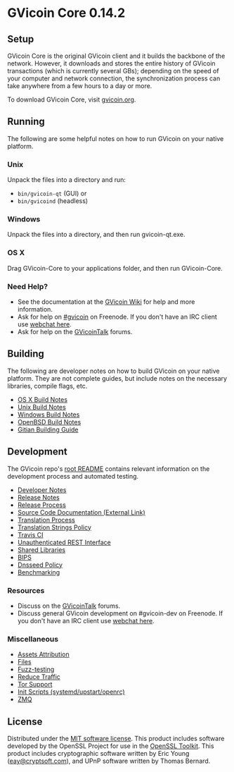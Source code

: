 GVicoin Core 0.14.2
=====================

Setup
---------------------
GVicoin Core is the original GVicoin client and it builds the backbone of the network. However, it downloads and stores the entire history of GVicoin transactions (which is currently several GBs); depending on the speed of your computer and network connection, the synchronization process can take anywhere from a few hours to a day or more.

To download GVicoin Core, visit [gvicoin.org](https://gvicoin.org).

Running
---------------------
The following are some helpful notes on how to run GVicoin on your native platform.

### Unix

Unpack the files into a directory and run:

- `bin/gvicoin-qt` (GUI) or
- `bin/gvicoind` (headless)

### Windows

Unpack the files into a directory, and then run gvicoin-qt.exe.

### OS X

Drag GVicoin-Core to your applications folder, and then run GVicoin-Core.

### Need Help?

* See the documentation at the [GVicoin Wiki](https://gvicoin.info/)
for help and more information.
* Ask for help on [#gvicoin](http://webchat.freenode.net?channels=gvicoin) on Freenode. If you don't have an IRC client use [webchat here](http://webchat.freenode.net?channels=gvicoin).
* Ask for help on the [GVicoinTalk](https://gvicointalk.io/) forums.

Building
---------------------
The following are developer notes on how to build GVicoin on your native platform. They are not complete guides, but include notes on the necessary libraries, compile flags, etc.

- [OS X Build Notes](build-osx.md)
- [Unix Build Notes](build-unix.md)
- [Windows Build Notes](build-windows.md)
- [OpenBSD Build Notes](build-openbsd.md)
- [Gitian Building Guide](gitian-building.md)

Development
---------------------
The GVicoin repo's [root README](/README.md) contains relevant information on the development process and automated testing.

- [Developer Notes](developer-notes.md)
- [Release Notes](release-notes.md)
- [Release Process](release-process.md)
- [Source Code Documentation (External Link)](https://dev.visucore.com/gvicoin/doxygen/)
- [Translation Process](translation_process.md)
- [Translation Strings Policy](translation_strings_policy.md)
- [Travis CI](travis-ci.md)
- [Unauthenticated REST Interface](REST-interface.md)
- [Shared Libraries](shared-libraries.md)
- [BIPS](bips.md)
- [Dnsseed Policy](dnsseed-policy.md)
- [Benchmarking](benchmarking.md)

### Resources
* Discuss on the [GVicoinTalk](https://gvicointalk.io/) forums.
* Discuss general GVicoin development on #gvicoin-dev on Freenode. If you don't have an IRC client use [webchat here](http://webchat.freenode.net/?channels=gvicoin-dev).

### Miscellaneous
- [Assets Attribution](assets-attribution.md)
- [Files](files.md)
- [Fuzz-testing](fuzzing.md)
- [Reduce Traffic](reduce-traffic.md)
- [Tor Support](tor.md)
- [Init Scripts (systemd/upstart/openrc)](init.md)
- [ZMQ](zmq.md)

License
---------------------
Distributed under the [MIT software license](/COPYING).
This product includes software developed by the OpenSSL Project for use in the [OpenSSL Toolkit](https://www.openssl.org/). This product includes
cryptographic software written by Eric Young ([eay@cryptsoft.com](mailto:eay@cryptsoft.com)), and UPnP software written by Thomas Bernard.

